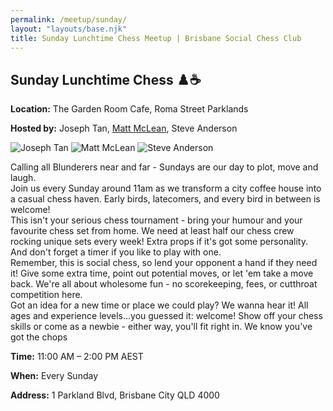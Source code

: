 ```yaml
---
permalink: /meetup/sunday/
layout: "layouts/base.njk"
title: Sunday Lunchtime Chess Meetup | Brisbane Social Chess Club
---
```


<section class="px-4 max-w-3xl">
  <h2 class="text-center text-xl md:text-2xl font-semibold text-indigo-200 mb-3">
    Sunday Lunchtime Chess ♟️☕
  </h2>
  <p class="text-gray-200 text-sm"><strong>Location:</strong> The Garden Room Cafe, Roma Street Parklands</p>
  <p class="text-gray-200 text-sm">
    <strong>Hosted by:</strong> Joseph Tan,
    <a href="https://github.com/LuckyNotGood" class="text-blue-400 hover:text-blue-500">Matt McLean</a>, Steve Anderson
  </p>
  <div class="flex justify-center gap-4 flex-wrap mt-2">
    <img
      src="https://avatars.githubusercontent.com/u/873384?s=400&v=4"
      alt="Joseph Tan"
      class="max-w-[150px] rounded-lg"
    />
    <img
      src="https://avatars.githubusercontent.com/u/172946035?v=4"
      alt="Matt McLean"
      class="max-w-[150px] rounded-lg"
    />
    <img
      src="https://avatars.githubusercontent.com/u/873384?s=400&v=4"
      alt="Steve Anderson"
      class="max-w-[150px] rounded-lg"
    />
  </div>
  <p class="text-sm leading-relaxed">
    Calling all Blunderers near and far - Sundays are our day to plot, move and laugh. <br />
    Join us every Sunday around 11am as we transform a city coffee house into a casual chess haven. Early birds, latecomers, and every bird in between is welcome! <br />
    This isn't your serious chess tournament - bring your humour and your favourite chess set from home. We need at least half our chess crew rocking unique sets every week! Extra props if it's got some personality. And don't forget a timer if you like to play with one. <br />
    Remember, this is social chess, so lend your opponent a hand if they need it! Give some extra time, point out potential moves, or let 'em take a move back. We're all about wholesome fun - no scorekeeping, fees, or cutthroat competition here. <br />
    Got an idea for a new time or place we could play? We wanna hear it! All ages and experience levels...you guessed it: welcome! Show off your chess skills or come as a newbie - either way, you'll fit right in. We know you've got the chops
  </p>
  <p class="text-gray-200 text-sm"><strong>Time:</strong> 11:00 AM – 2:00 PM AEST</p>
  <p class="text-gray-200 text-sm"><strong>When:</strong> Every Sunday</p>
  <p class="text-gray-200 text-sm"><strong>Address:</strong> 1 Parkland Blvd, Brisbane City QLD 4000</p>
  <div class="mt-4">
    <!-- TODO -->
    <!-- <iframe
      src=""
      class="w-full h-64 rounded-lg border-0"
      allowfullscreen=""
      loading="lazy"
    ></iframe> -->
  </div>
</section>
